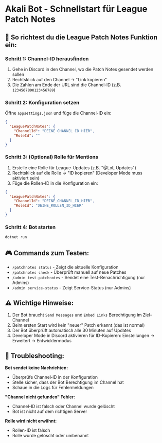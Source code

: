 # Akali Bot - Schnellstart für League Patch Notes

## 🚀 So richtest du die League Patch Notes Funktion ein:

### Schritt 1: Channel-ID herausfinden
1. Gehe in Discord in den Channel, wo die Patch Notes gesendet werden sollen
2. Rechtsklick auf den Channel → "Link kopieren"
3. Die Zahlen am Ende der URL sind die Channel-ID (z.B. `1234567890123456789`)

### Schritt 2: Konfiguration setzen
Öffne `appsettings.json` und füge die Channel-ID ein:

```json
{
  "LeaguePatchNotes": {
    "ChannelId": "DEINE_CHANNEL_ID_HIER",
    "RoleId": ""
  }
}
```

### Schritt 3: (Optional) Rolle für Mentions
1. Erstelle eine Rolle für League-Updates (z.B. "@LoL Updates")
2. Rechtsklick auf die Rolle → "ID kopieren" (Developer Mode muss aktiviert sein)
3. Füge die Rollen-ID in die Konfiguration ein:

```json
{
  "LeaguePatchNotes": {
    "ChannelId": "DEINE_CHANNEL_ID_HIER",
    "RoleId": "DEINE_ROLLEN_ID_HIER"
  }
}
```

### Schritt 4: Bot starten
```bash
dotnet run
```

## 🎮 Commands zum Testen:

- `/patchnotes status` - Zeigt die aktuelle Konfiguration
- `/patchnotes check` - Überprüft manuell auf neue Patches
- `/admin test-patchnotes` - Sendet eine Test-Benachrichtigung (nur Admins)
- `/admin service-status` - Zeigt Service-Status (nur Admins)

## ⚠️ Wichtige Hinweise:

1. Der Bot braucht `Send Messages` und `Embed Links` Berechtigung im Ziel-Channel
2. Beim ersten Start wird kein "neuer" Patch erkannt (das ist normal)
3. Der Bot überprüft automatisch alle 30 Minuten auf Updates
4. Developer Mode in Discord aktivieren für ID-Kopieren: Einstellungen → Erweitert → Entwicklermodus

## 🐛 Troubleshooting:

**Bot sendet keine Nachrichten:**
- Überprüfe Channel-ID in der Konfiguration
- Stelle sicher, dass der Bot Berechtigung im Channel hat
- Schaue in die Logs für Fehlermeldungen

**"Channel nicht gefunden" Fehler:**
- Channel-ID ist falsch oder Channel wurde gelöscht
- Bot ist nicht auf dem richtigen Server

**Rolle wird nicht erwähnt:**
- Rollen-ID ist falsch
- Rolle wurde gelöscht oder umbenannt
